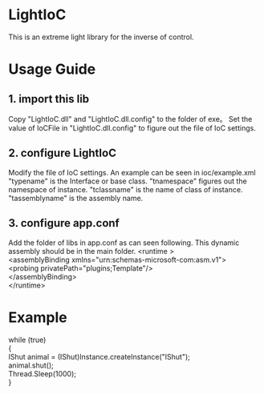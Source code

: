 # LightIoC
This is an extreme light library for the inverse of control.

# Usage Guide
## 1. import this lib
Copy "LightIoC.dll" and "LightIoC.dll.config" to the folder of exe。 Set the value of IoCFile in "LightIoC.dll.config" to figure out the file of IoC settings.
## 2. configure LightIoC
Modify the file of IoC settings. An example can be seen in ioc/example.xml
   "typename" is the Interface or base class. "tnamespace" figures out the namespace of instance. "tclassname" is the name of class of instance. "tassemblyname" is the assembly name.
## 3. configure app.conf
Add the folder of libs in app.conf as can seen following. This dynamic assembly should be in the main folder.
  &lt;runtime &gt; \
    &lt;assemblyBinding xmlns="urn:schemas-microsoft-com:asm.v1"&gt; \
      &lt;probing privatePath="plugins;Template"/&gt; \
    &lt;/assemblyBinding&gt; \
  &lt;/runtime&gt; 


# Example
  while (true) \
  { \
      IShut animal = (IShut)Instance.createInstance("IShut"); \
      animal.shut(); \
      Thread.Sleep(1000); \
  } 
